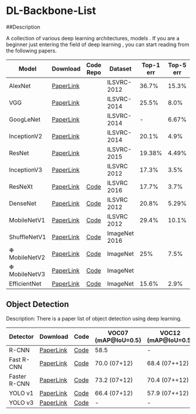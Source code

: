 # DL-Backbone-List

##Description

A collection of various deep learning architectures, models .  If you are a beginner just entering the field of deep learning , you can start reading from the following papers.

| Model         | Download                                                     | Code Repo                                                    | Dataset       | Top-1 err | Top-5 err | Published in |
| ------------- | ------------------------------------------------------------ | ------------------------------------------------------------ | ------------- | --------- | --------- | ------------ |
| AlexNet       | <a href="http://papers.nips.cc/paper/4824-imagenet-classification-with-deep-convolutional-neural-networks.pdf">PaperLink</a> |                                                              | ILSVRC-2012   | 36.7%     | 15.3%     | NIPs2012     |
| VGG           | <a href="https://arxiv.org/pdf/1409.1556.pdf">PaperLink</a>  |                                                              | ILSVRC-2014   | 25.5%     | 8.0%      | ICLR2015     |
| GoogLeNet     | <a href="https://arxiv.org/pdf/1409.4842.pdf">PaperLink</a>  |                                                              | ILSVRC-2014   | -         | 6.67%     | CVPR2015     |
| InceptionV2   | <a href="https://arxiv.org/pdf/1502.03167.pdf">PaperLink</a> |                                                              | ILSVRC-2014   | 20.1%     | 4.9%      | arxiv2015    |
| ResNet        | <a href="https://arxiv.org/pdf/1512.03385.pdf">PaperLink</a> |                                                              | ILSVRC-2015   | 19.38%    | 4.49%     | arxiv2015    |
| InceptionV3   | <a href="https://arxiv.org/pdf/1512.00567.pdf">PaperLink</a> |                                                              | ILSVRC 2012   | 17.3%     | 3.5%      | CVPR2016     |
| ResNeXt       | <a href="https://arxiv.org/pdf/1611.05431.pdf">PaperLink</a> | <a href="https://github.com/facebookresearch/ResNeXt">Code</a> | ILSVRC 2016   | 17.7%     | 3.7%      | CVPR2017     |
| DenseNet      | <a href="https://arxiv.org/pdf/1608.06993.pdf">PaperLink</a> | <a href="https://github.com/liuzhuang13/DenseNet">Code</a>   | ILSVRC 2012   | 20.8%     | 5.29%     | CVPR2017     |
| MobileNetV1   | <a href="https://arxiv.org/pdf/1704.04861.pdf">PaperLink</a> | <a href="https://github.com/tensorflow/models/blob/master/research/slim/nets/mobilenet_v1.md">Code</a> | ILSVRC 2012   | 29.4%     | 10.1%     | CVPR2017     |
| ShuffleNetV1  | <a href="https://arxiv.org/pdf/1707.01083.pdf">PaperLink</a> | <a href="https://github.com/MG2033/ShuffleNet">Code</a>      | ImageNet 2016 |           |           | arxiv 2017   |
| ❉ MobileNetV2 | <a href="https://arxiv.org/pdf/1801.04381.pdf">PaperLink</a> | <a href="https://github.com/tensorflow/models/blob/master/research/slim/nets/mobilenet/README.md">Code</a> | ImageNet      | 25%       | 7.5%      | CVPR2018     |
| ❉ MobileNetV3 | <a href="https://arxiv.org/pdf/1905.02244.pdf">PaperLink</a> | <a href="https://github.com/tensorflow/models/blob/master/research/slim/nets/mobilenet/README.md">Code</a> | ImageNet      |           |           | ICCV 2019    |
| EfficientNet  | <a href="https://arxiv.org/pdf/1905.11946.pdf">PaperLink</a> | <a href="https://github.com/qubvel/efficientnet">Code</a>    | ImageNet      | 15.6%     | 2.9%      | ICML2019     |

## Object Detection

Description:   There is a paper list of object detection using deep learning.

| Detector     | Download                                                     | Code                                                         | VOC07 (mAP@IoU=0.5) | VOC12 (mAP@IoU=0.5) | COCO (mAP@IoU=0.5:0.95) | Published In |
| ------------ | ------------------------------------------------------------ | ------------------------------------------------------------ | ------------------- | ------------------- | ----------------------- | ------------ |
| R-CNN        | <a href="https://arxiv.org/pdf/1311.2524.pdf">PaperLink</a>  | <a href="https://github.com/rbgirshick/rcnn">Code</a>        | 58.5                | -                   | -                       | CVPR'14      |
| Fast R-CNN   | <a href="https://arxiv.org/pdf/1504.08083.pdf">PaperLink</a> | <a href="https://github.com/rbgirshick/fast-rcnn">Code</a>   | 70.0 (07+12)        | 68.4 (07++12)       | 19.7                    | ICCV'15      |
| Faster R-CNN | <a href="https://papers.nips.cc/paper/5638-faster-r-cnn-towards-real-time-object-detection-with-region-proposal-networks.pdf">PaperLink</a> | <a href="https://github.com/rbgirshick/py-faster-rcnn">Code</a> | 73.2 (07+12)        | 70.4 (07++12)       | 21.9                    | NIPS'15      |
| YOLO v1      | <a href="https://arxiv.org/pdf/1506.02640.pdf">PaperLink</a> | <a href="https://pjreddie.com/darknet/yolo/">Code</a>        | 66.4 (07+12)        | 57.9 (07++12)       | -                       | CVPR'16      |
| YOLO v3      | <a href="https://pjreddie.com/media/files/papers/YOLOv3.pdf">PaperLink</a> | <a href="https://pjreddie.com/darknet/yolo/">Code</a>        | -                   | -                   | 33.0                    | arXiv'18     |

